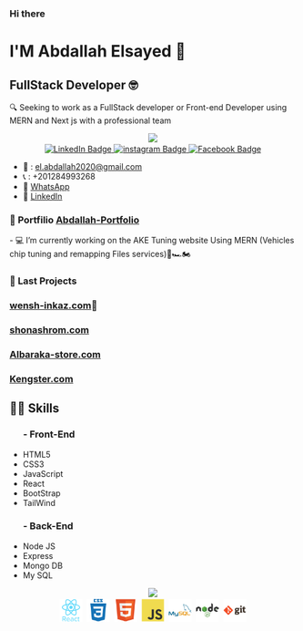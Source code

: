 ### Hi there <h1>I'M Abdallah Elsayed 👋</h1>
<h2>FullStack Developer 🤓</h2>
<p>🔍 Seeking to work as a FullStack developer or Front-end Developer using MERN and Next js with a professional team</p>
<div id="header" align="center"> <img src="https://media.giphy.com/media/zhYSVCirREeIZtONCI/giphy.gif" width="100" /> <div id="badges">
  <a href="https://www.linkedin.com/in/abdallah-elsayed-2188b4104/">
    <img src="https://img.shields.io/badge/LinkedIn-blue?style=for-the-badge&logo=linkedin&logoColor=white" alt="LinkedIn Badge"/>
  </a>
  <a href="https://www.instagram.com/abdallah_elsayed_/?igshid=ZDdkNTZiNTM%3D">
    <img src="https://img.shields.io/badge/instagram-red?style=for-the-badge&logo=instagram&logoColor=white" alt="instagram Badge"/>
  </a>
  <a href="https://www.facebook.com/abdallah.elsayed.52/">
    <img src="https://img.shields.io/badge/Facebook-blue?style=for-the-badge&logo=Facebook&logoColor=white" alt="Facebook Badge"/>
  </a>
</div>
</div>

<ul>
<li>📨 : <a href="mailto:el.abdallah2020@gmail.com">el.abdallah2020@gmail.com</a> </li>
<li><g-emoji class="g-emoji" alias="telephone_receiver" fallback-src="https://github.githubassets.com/images/icons/emoji/unicode/1f4de.png">📞</g-emoji> : +201284993268</li>
<li><g-emoji class="g-emoji" alias="iphone" fallback-src="https://github.githubassets.com/images/icons/emoji/unicode/1f4f1.png">📱</g-emoji>  <a href="https://wa.me/+201284993268" target="_blank" rel="nofollow">WhatsApp</a></li>
<li><g-emoji class="g-emoji" alias="gem" fallback-src="https://github.githubassets.com/images/icons/emoji/unicode/1f48e.png">💎</g-emoji>  <a href="https://www.linkedin.com/in/abdallah-elsayed-2188b4104/" rel="nofollow">LinkedIn</a></li>
</ul>
<h3>📂 Portfilio <a href="https://abdallah10793.github.io/Abdallah-portfolio/">Abdallah-Portfolio</a></h3>
- 💻 I’m currently working on the AKE Tuning website Using MERN (Vehicles chip tuning and remapping Files services)🚗🏎🏍 

<h3>💼 Last Projects </h3>
<h3><a href="https://wensh-inkaz.com/">wensh-inkaz.com</a>🚚</h3>
<h3><a href="https://shonashrom.com/">shonashrom.com</a></h3>
<h3><a href="https://albarraka-store.onrender.com/">Albaraka-store.com</a></h3>
<h3><a href="[https://albarraka-store.onrender.com/](https://kengster-flax.vercel.app/)">Kengster.com</a></h3>




<h2>👨‍💻 Skills</h2>
<ul>
<h3>- Front-End</h3>
<li>HTML5</li>
<li>CSS3</li>
<li>JavaScript</li>
<li>React</li>
<li>BootStrap</li>
<li>TailWind</li>
</ul>
<ul>
<h3>- Back-End</h3>
<li>Node JS</li>
<li>Express</li>
<li>Mongo DB</li>
<li>My SQL</li>
</ul>

<div id="header" align="center"> <img src="https://media.giphy.com/media/TdSrb9ATpItsAZwbA5/giphy.gif" width="150" />
<div>
  <img src="https://github.com/devicons/devicon/blob/master/icons/react/react-original-wordmark.svg" title="React" alt="React" width="40" height="40"/>&nbsp;
  <img src="https://github.com/devicons/devicon/blob/master/icons/css3/css3-plain-wordmark.svg"  title="CSS3" alt="CSS" width="40" height="40"/>&nbsp;
  <img src="https://github.com/devicons/devicon/blob/master/icons/html5/html5-original.svg" title="HTML5" alt="HTML" width="40" height="40"/>&nbsp;
  <img src="https://github.com/devicons/devicon/blob/master/icons/javascript/javascript-original.svg" title="JavaScript" alt="JavaScript" width="40" height="40"/>&nbsp;
  <img src="https://github.com/devicons/devicon/blob/master/icons/mysql/mysql-original-wordmark.svg" title="MySQL"  alt="MySQL" width="40" height="40"/>&nbsp;
  <img src="https://github.com/devicons/devicon/blob/master/icons/nodejs/nodejs-original-wordmark.svg" title="NodeJS" alt="NodeJS" width="40" height="40"/>&nbsp;
  <img src="https://github.com/devicons/devicon/blob/master/icons/git/git-original-wordmark.svg" title="Git" **alt="Git" width="40" height="40"/>
</div>

 </div>
<!--
**abdallah10793/abdallah10793** is a ✨ _special_ ✨ repository because its `README.md` (this file) appears on your GitHub profile.

Here are some ideas to get you started:

- 🔭 I’m currently working on AKE Tuning website Using MERN (Vehicles chip tuning and remapping Files services)🚗🏎🏍 
- 🌱 I’m currently learning ...
- 👯 I’m looking to collaborate on ...
- 🤔 I’m looking for help with ...
- 💬 Ask me about ...
- 📫 How to reach me: ...
- 😄 Pronouns: ...
- ⚡ Fun fact: ...
-->
